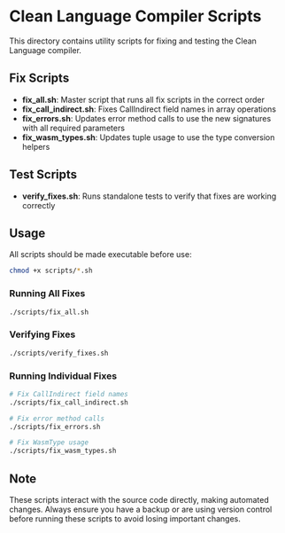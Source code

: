 # Clean Language Compiler Scripts

This directory contains utility scripts for fixing and testing the Clean Language compiler.

## Fix Scripts

- **fix_all.sh**: Master script that runs all fix scripts in the correct order
- **fix_call_indirect.sh**: Fixes CallIndirect field names in array operations
- **fix_errors.sh**: Updates error method calls to use the new signatures with all required parameters
- **fix_wasm_types.sh**: Updates tuple usage to use the type conversion helpers

## Test Scripts

- **verify_fixes.sh**: Runs standalone tests to verify that fixes are working correctly

## Usage

All scripts should be made executable before use:

```bash
chmod +x scripts/*.sh
```

### Running All Fixes

```bash
./scripts/fix_all.sh
```

### Verifying Fixes

```bash
./scripts/verify_fixes.sh
```

### Running Individual Fixes

```bash
# Fix CallIndirect field names
./scripts/fix_call_indirect.sh

# Fix error method calls
./scripts/fix_errors.sh

# Fix WasmType usage
./scripts/fix_wasm_types.sh
```

## Note

These scripts interact with the source code directly, making automated changes. Always ensure you have a backup or are using version control before running these scripts to avoid losing important changes. 